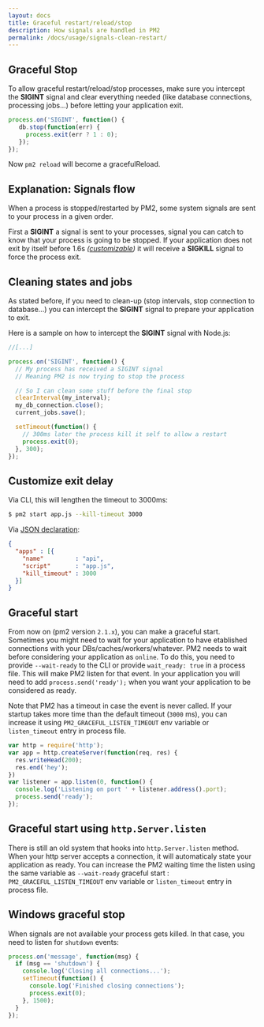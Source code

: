 ```yaml
---
layout: docs
title: Graceful restart/reload/stop
description: How signals are handled in PM2
permalink: /docs/usage/signals-clean-restart/
---
```


## Graceful Stop

To allow graceful restart/reload/stop processes, make sure you intercept the **SIGINT** signal and clear everything needed (like database connections, processing jobs...) before letting your application exit. 

```javascript
process.on('SIGINT', function() {
   db.stop(function(err) {
     process.exit(err ? 1 : 0);
   });
});
```

Now `pm2 reload` will become a gracefulReload.

## Explanation: Signals flow

When a process is stopped/restarted by PM2, some system signals are sent to your process in a given order.

First a **SIGINT** a signal is sent to your processes, signal you can catch to know that your process is going to be stopped. If your application does not exit by itself before 1.6s *([customizable](http://pm2.keymetrics.io/docs/usage/signals-clean-restart/#customize-exit-delay))* it will receive a **SIGKILL** signal to force the process exit.

## Cleaning states and jobs

As stated before, if you need to clean-up (stop intervals, stop connection to database...) you can intercept the **SIGINT** signal to prepare your application to exit.

Here is a sample on how to intercept the **SIGINT** signal with Node.js:

```javascript
//[...]

process.on('SIGINT', function() {
  // My process has received a SIGINT signal
  // Meaning PM2 is now trying to stop the process

  // So I can clean some stuff before the final stop
  clearInterval(my_interval);
  my_db_connection.close();
  current_jobs.save();

  setTimeout(function() {
    // 300ms later the process kill it self to allow a restart
    process.exit(0);
  }, 300);
});
```

## Customize exit delay

Via CLI, this will lengthen the timeout to 3000ms:

```bash
$ pm2 start app.js --kill-timeout 3000
```

Via [JSON declaration](http://pm2.keymetrics.io/docs/usage/application-declaration/):

```json
{
  "apps" : [{
    "name"         : "api",
    "script"       : "app.js",
    "kill_timeout" : 3000
  }]
}
```

## Graceful start

From now on (pm2 version `2.1.x`), you can make a graceful start. Sometimes you might need to wait for your application to have etablished connections with your DBs/caches/workers/whatever. PM2 needs to wait before considering your application as `online`. 
To do this, you need to provide `--wait-ready` to the CLI or provide `wait_ready: true` in a process file. This will make PM2 listen for that event. In your application you will need to add `process.send('ready');` when you want your application to be considered as ready.

Note that PM2 has a timeout in case the event is never called. If your startup takes more time than the default timeout (`3000` ms), you can increase it using `PM2_GRACEFUL_LISTEN_TIMEOUT` env variable or `listen_timeout` entry in process file. 

```javascript
var http = require('http');
var app = http.createServer(function(req, res) {
  res.writeHead(200);
  res.end('hey');
})
var listener = app.listen(0, function() {
  console.log('Listening on port ' + listener.address().port);
  process.send('ready');
});
```

## Graceful start using `http.Server.listen`

There is still an old system that hooks into `http.Server.listen` method. When your http server accepts a connection, it will automaticaly state your application as ready. You can increase the PM2 waiting time the listen using the same variable as `--wait-ready` graceful start : `PM2_GRACEFUL_LISTEN_TIMEOUT` env variable or `listen_timeout` entry in process file.


## Windows graceful stop

When signals are not available your process gets killed. In that case, you need to listen for `shutdown` events:

```javascript
process.on('message', function(msg) {
  if (msg == 'shutdown') {
    console.log('Closing all connections...');
    setTimeout(function() {
      console.log('Finished closing connections');
      process.exit(0);
    }, 1500);
  }
});
```
